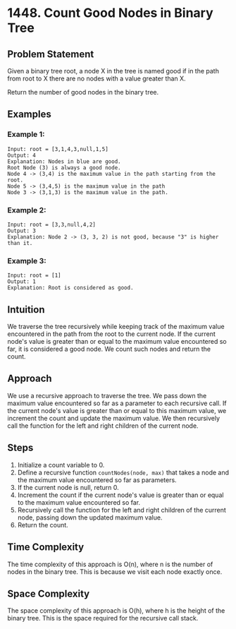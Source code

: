 # 1448. Count Good Nodes in Binary Tree

## Problem Statement
Given a binary tree root, a node X in the tree is named good if in the path from root to X there are no nodes with a value greater than X.

Return the number of good nodes in the binary tree.

## Examples
### Example 1:
```plaintext
Input: root = [3,1,4,3,null,1,5]  
Output: 4  
Explanation: Nodes in blue are good.  
Root Node (3) is always a good node.  
Node 4 -> (3,4) is the maximum value in the path starting from the root.  
Node 5 -> (3,4,5) is the maximum value in the path  
Node 3 -> (3,1,3) is the maximum value in the path.
```

### Example 2:
```plaintext
Input: root = [3,3,null,4,2]  
Output: 3  
Explanation: Node 2 -> (3, 3, 2) is not good, because "3" is higher than it.
```

### Example 3:
```plaintext
Input: root = [1]  
Output: 1  
Explanation: Root is considered as good.
```

## Intuition
We traverse the tree recursively while keeping track of the maximum value encountered in the path from the root to the current node. If the current node's value is greater than or equal to the maximum value encountered so far, it is considered a good node. We count such nodes and return the count.

## Approach
We use a recursive approach to traverse the tree. We pass down the maximum value encountered so far as a parameter to each recursive call. If the current node's value is greater than or equal to this maximum value, we increment the count and update the maximum value. We then recursively call the function for the left and right children of the current node.

## Steps
1. Initialize a count variable to 0.
2. Define a recursive function `countNodes(node, max)` that takes a node and the maximum value encountered so far as parameters.
3. If the current node is null, return 0.
4. Increment the count if the current node's value is greater than or equal to the maximum value encountered so far.
5. Recursively call the function for the left and right children of the current node, passing down the updated maximum value.
6. Return the count.

## Time Complexity
The time complexity of this approach is O(n), where n is the number of nodes in the binary tree. This is because we visit each node exactly once.

## Space Complexity
The space complexity of this approach is O(h), where h is the height of the binary tree. This is the space required for the recursive call stack.
